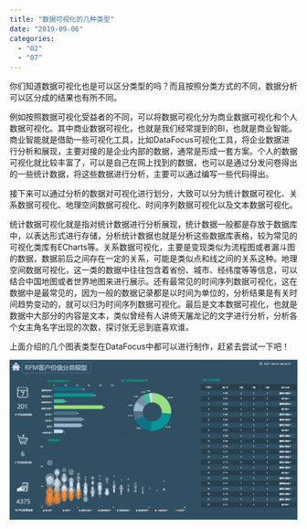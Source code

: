 ```yaml
---
title: "数据可视化的几种类型"
date: "2019-09-06"
categories: 
  - "02"
  - "07"
---
```


你们知道数据可视化也是可以区分类型的吗？而且按照分类方式的不同，数据分析可以区分成的结果也有所不同。

例如按照数据可视化受益者的不同，可以将数据可视化分为商业数据可视化和个人数据可视化。其中商业数据可视化，也就是我们经常提到的BI，也就是商业智能。商业智能就是借助一些可视化工具，比如DataFocus可视化工具，将企业数据进行分析和展现，主要对接的是企业内部的数据，通常是形成一套方案。个人的数据可视化就比较丰富了，可以是自己在网上找到的数据，也可以是通过分发问卷得出的一些统计数据，将这些数据进行分析，主要可以通过编写一些代码得出。

接下来可以通过分析的数据对可视化进行划分，大致可以分为统计数据可视化、关系数据可视化、地理空间数据可视化、时间序列数据可视化以及文本数据可视化。

统计数据可视化就是指对统计数据进行分析展现，统计数据一般都是存放于数据库中，以表达形式进行存储，分析统计数据也就是分析这些数据库表格，较为常见的可视化类库有ECharts等。关系数据可视化，主要是变现类似为流程图或者漏斗图的数据，数据前后之间存在一定的关系，可能是类似点和线之间的关系这种。地理空间数据可视化，这一类的数据中往往包含着省份、城市、经纬度等等信息，可以结合中国地图或者世界地图来进行展示。还有最常见的时间序列数据可视化，这在数据中是最常见的，因为一般的数据记录都是以时间为单位的，分析结果是有关时间趋势变动的，就可以归为时间序列数据可视化。最后是文本数据可视化，也就是数据中大部分的内容是文本，类似曾经有人讲倚天屠龙记的文字进行分析，分析各个女主角名字出现的次数，探讨张无忌到底喜欢谁。

上面介绍的几个图表类型在DataFocus中都可以进行制作，赶紧去尝试一下吧！

![](images/word-image-26.png)
